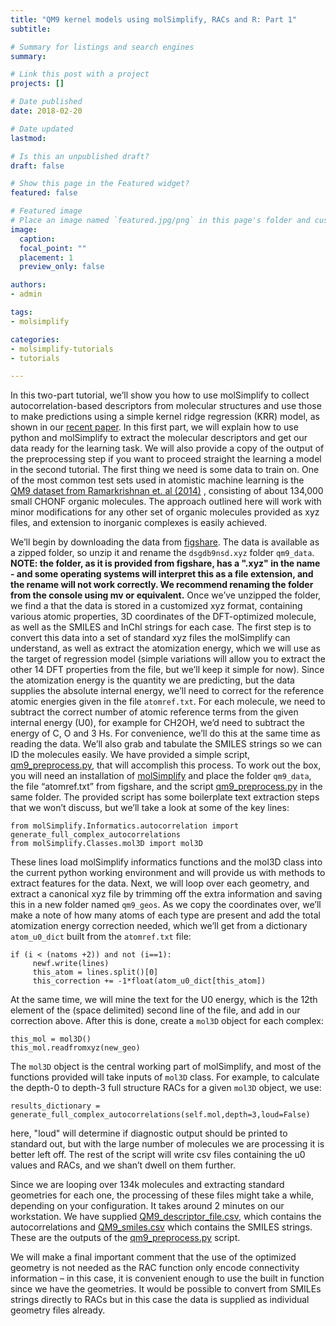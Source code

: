 ```yaml
---
title: "QM9 kernel models using molSimplify, RACs and R: Part 1"
subtitle:

# Summary for listings and search engines
summary:

# Link this post with a project
projects: []

# Date published
date: 2018-02-20

# Date updated
lastmod:

# Is this an unpublished draft?
draft: false

# Show this page in the Featured widget?
featured: false

# Featured image
# Place an image named `featured.jpg/png` in this page's folder and customize its options here.
image:
  caption:
  focal_point: ""
  placement: 1
  preview_only: false

authors:
- admin

tags:
- molsimplify

categories:
- molsimplify-tutorials
- tutorials

---
```

In this two-part tutorial, we’ll show you how to use molSimplify to collect autocorrelation-based descriptors from molecular structures and use those to make predictions using a simple kernel ridge regression (KRR) model, as shown in our  [recent paper](https://pubs.acs.org/doi/abs/10.1021/acs.jpca.7b08750). In this first part, we will explain how to use python and molSimplify to extract the molecular descriptors and get our data ready for the learning task. We will also provide a copy of the output of the preprocessing step if you want to proceed straight the learning a model in the second tutorial. The first thing we need is some data to train on. One of the most common test sets used in atomistic machine learning is the  [QM9 dataset from Ramarkrishnan et. al (2014)](https://www.nature.com/articles/sdata201422/) , consisting of about 134,000 small CHONF organic molecules. The approach outlined here will work with minor modifications for any other set of organic molecules provided as xyz files, and extension to inorganic complexes is easily achieved.


We’ll begin by downloading the data from  [figshare](https://figshare.com/collections/Quantum_chemistry_structures_and_properties_of_134_kilo_molecules/978904). The data is available as a zipped folder, so unzip it and rename the `dsgdb9nsd.xyz` folder `qm9_data`. **NOTE: the folder, as it is provided from figshare, has a ".xyz" in the name - and some operating systems will interpret this as a file extension, and the rename will not work correctly. We recommend renaming the folder from the console using mv or equivalent.** Once we’ve unzipped the folder, we find a that the data is stored in a customized xyz format, containing various atomic properties, 3D coordinates of the DFT-optimized molecule, as well as the SMILES and InChl strings for each case. The first step is to convert this data into a set of standard xyz files the molSimplify can understand, as well as extract the atomization energy, which we will use as the target of regression model (simple variations will allow you to extract the other 14 DFT properties from the file, but we’ll keep it simple for now). Since the atomization energy is the quantity we are predicting, but the data supplies the absolute internal energy, we’ll need to correct for the reference atomic energies given in the file `atomref.txt`. For each molecule, we need to subtract the correct number of atomic reference terms from the given internal energy (U0), for example for CH2OH, we’d need to subtract the energy of C, O and 3 Hs. For convenience, we’ll do this at the same time as reading the data. We’ll also grab and tabulate the SMILES strings so we can ID the molecules easily. We have provided a simple script, [qm9_preprocess.py](qm9_preprocess.py), that will accomplish this process. To work out the box, you will need an installation of [molSimplify](../2021-10-27-installing-molsimplify/) and place the folder `qm9_data`, the file “atomref.txt” from figshare, and the script [qm9_preprocess.py](qm9_preprocess.py) in the same folder. The provided script has some boilerplate text extraction steps that we won’t discuss, but we’ll take a look at some of the key lines:



```
from molSimplify.Informatics.autocorrelation import generate_full_complex_autocorrelations
from molSimplify.Classes.mol3D import mol3D
```
These lines load molSimplify informatics functions and the mol3D class into the current python working environment and will provide us with methods to extract features for the data. Next, we will loop over each geometry, and extract a canonical xyz file by trimming off the extra information and saving this in a new folder named `qm9_geos`. As we copy the coordinates over, we’ll make a note of how many atoms of each type are present and add the total atomization energy correction needed, which we’ll get from a dictionary `atom_u0_dict` built from the `atomref.txt` file:



```
if (i < (natoms +2)) and not (i==1):
     newf.write(lines)
     this_atom = lines.split()[0]
     this_correction += -1*float(atom_u0_dict[this_atom])
```
At the same time, we will mine the text for the U0 energy, which is the 12th element of the (space delimited) second line of the file, and add in our correction above. After this is done, create a `mol3D` object for each complex:



```
this_mol = mol3D()
this_mol.readfromxyz(new_geo)
```
The `mol3D` object is the central working part of molSimplify, and most of the functions provided will take inputs of `mol3D` class. For example, to calculate the depth-0 to depth-3 full structure RACs for a given `mol3D` object, we use:



```
results_dictionary = generate_full_complex_autocorrelations(self.mol,depth=3,loud=False)
```
here, "loud" will determine if diagnostic output should be printed to standard out, but with the large number of molecules we are processing it is better left off. The rest of the script will write csv files containing the u0 values and RACs, and we shan’t dwell on them further.


Since we are looping over 134k molecules and extracting standard geometries for each one, the processing of these files might take a while, depending on your configuration. It takes around 2 minutes on our workstation. We have supplied [QM9_descriptor_file.csv](QM9_descriptor_file.csv), which contains the autocorrelations and [QM9_smiles.csv](QM9_smiles.csv) which contains the SMILES strings. These are the outputs of the [qm9_preprocess.py](qm9_preprocess.py) script.


We will make a final important comment that the use of the optimized geometry is not needed as the RAC function only encode connectivity information – in this case, it is convenient enough to use the built in function since we have the geometries. It would be possible to convert from SMILEs strings directly to RACs but in this case the data is supplied as individual geometry files already.
